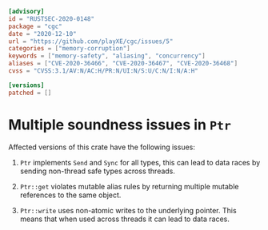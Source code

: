 ```toml
[advisory]
id = "RUSTSEC-2020-0148"
package = "cgc"
date = "2020-12-10"
url = "https://github.com/playXE/cgc/issues/5"
categories = ["memory-corruption"]
keywords = ["memory-safety", "aliasing", "concurrency"]
aliases = ["CVE-2020-36466", "CVE-2020-36467", "CVE-2020-36468"]
cvss = "CVSS:3.1/AV:N/AC:H/PR:N/UI:N/S:U/C:N/I:N/A:H"

[versions]
patched = []
```

# Multiple soundness issues in `Ptr`

Affected versions of this crate have the following issues:

1. `Ptr` implements `Send` and `Sync` for all types, this can lead to data
   races by sending non-thread safe types across threads.

2. `Ptr::get` violates mutable alias rules by returning multiple mutable
   references to the same object.

3. `Ptr::write` uses non-atomic writes to the underlying pointer. This means
   that when used across threads it can lead to data races.
